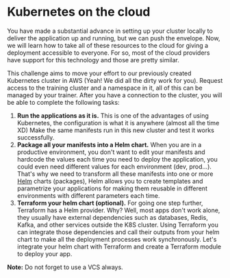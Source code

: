 # Kubernetes on the cloud

You have made a substantial advance in setting up your cluster locally to deliver the application up and running, but we can push the envelope. Now, we will learn how to take all of these resources to the cloud for giving a deployment accessible to everyone. For so, most of the cloud providers have support for this technology and those are pretty similar.

This challenge aims to move your effort to our previously created Kubernetes cluster in AWS (Yeah! We did all the dirty work for you). Request access to the training cluster and a namespace in it, all of this can be managed by your trainer. After you have a connection to the cluster, you will be able to complete the following tasks:

1. **Run the applications as it is.** This is one of the advantages of using Kubernetes, the configuration is what it is anywhere (almost all the time XD) Make the same manifests run in this new cluster and test it works successfully.
2. **Package all your manifests into a Helm chart.** When you are in a productive environment, you don't want to edit your manifests and hardcode the values each time you need to deploy the application, you could even need different values for each environment (dev, prod...). That's why we need to transform all these manifests into one or more [Helm](https://helm.sh/docs/) charts (packages), Helm allows you to create templates and parametrize your applications for making them reusable in different environments with different parameters each time.
3. **Terraform your helm chart (optional).** For going one step further, Terraform has a Helm provider. Why? Well, most apps don't work alone, they usually have external dependencies such as databases, Redis, Kafka, and other services outside the K8S cluster. Using Terraform you can integrate those dependencies and call their outputs from your helm chart to make all the deployment processes work synchronously. Let's integrate your helm chart with Terraform and create a Terraform module to deploy your app.

**Note:** Do not forget to use a VCS always.
